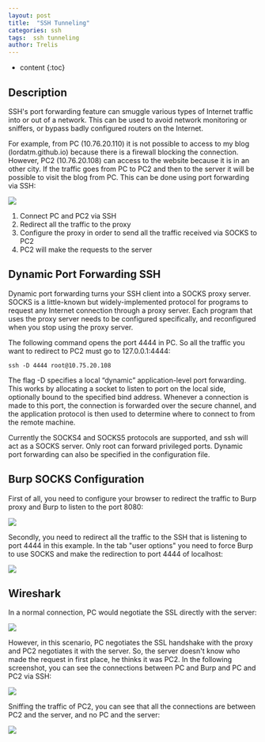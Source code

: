 ```yaml
---
layout: post
title:  "SSH Tunneling"
categories: ssh
tags:  ssh tunneling
author: Trelis
---
```


* content
{:toc}

## Description
SSH's port forwarding feature can smuggle various types of Internet traffic into or out of a network. This can be used to avoid network monitoring or sniffers, or bypass badly configured routers on the Internet.




For example, from PC (10.76.20.110) it is not possible to access to my blog (lordatm.github.io) because there is a firewall blocking the connection. However, PC2 (10.76.20.108) can access to the website because it is in an other city.
If the traffic goes from PC to PC2 and then to the server it will be possible to visit the blog from PC. This can be done using port forwarding via SSH:

![](https://raw.githubusercontent.com/LordATM/lordatm.github.io/master/img/2017-12-20-SSH-Tunneling/SSH_Tunneling.png)

1. Connect PC and PC2 via SSH
2. Redirect all the traffic to the proxy
3. Configure the proxy in order to send all the traffic received via SOCKS to PC2
4. PC2 will make the requests to the server 

## Dynamic Port Forwarding SSH
Dynamic port forwarding turns your SSH client into a SOCKS proxy server. SOCKS is a little-known but widely-implemented protocol for programs to request any Internet connection through a proxy server. Each program that uses the proxy server needs to be configured specifically, and reconfigured when you stop using the proxy server. 

The following command opens the port 4444 in PC. So all the traffic you want to redirect to PC2 must go to 127.0.0.1:4444:

```
ssh -D 4444 root@10.75.20.108
```
The flag -D specifies a local “dynamic” application-level port forwarding. This works by allocating a socket to listen to port on the local side, optionally bound to the specified bind address.  Whenever a connection is made to this port, the connection is forwarded over the secure channel, and the application protocol is then used to determine where to connect to from the remote machine. 

Currently the SOCKS4 and SOCKS5 protocols are supported, and ssh will act as a SOCKS server.  Only root can forward privileged ports. Dynamic port forwarding can also be specified in the configuration file.

## Burp SOCKS Configuration
First of all, you need to configure your browser to redirect the traffic to Burp proxy and Burp to listen to the port 8080:

![](https://raw.githubusercontent.com/LordATM/lordatm.github.io/master/img/2017-12-20-SSH-Tunneling/burp.png)

Secondly, you need to redirect all the traffic to the SSH that is listening to port 4444 in this example. In the tab "user options" you need to force Burp to use SOCKS and make the redirection to port 4444 of localhost:

![](https://raw.githubusercontent.com/LordATM/lordatm.github.io/master/img/2017-12-20-SSH-Tunneling/burp_socks.png)

## Wireshark 
In a normal connection, PC would negotiate the SSL directly with the server:

![](https://raw.githubusercontent.com/LordATM/lordatm.github.io/master/img/2017-12-20-SSH-Tunneling/wireshark_normal.png)

However, in this scenario, PC negotiates the SSL handshake with the proxy and PC2 negotiates it with the server. So, the server doesn't know who made the request in first place, he thinks it was PC2.
In the following screenshot, you can see the connections between PC and Burp and PC and PC2 via SSH:

![](https://raw.githubusercontent.com/LordATM/lordatm.github.io/master/img/2017-12-20-SSH-Tunneling/wireshark_ssh.png)

Sniffing the traffic of PC2, you can see that all the connections are between PC2 and the server, and no PC and the server:

![](https://raw.githubusercontent.com/LordATM/lordatm.github.io/master/img/2017-12-20-SSH-Tunneling/tcp_dump.png)